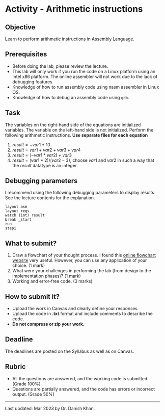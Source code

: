 

# Activity - Arithmetic instructions

## Objective

Learn to perform arithmetic instructions in Assembly Language.

## Prerequisites

- Before doing the lab, please review the lecture.
- This lab will only work if you run the code on a Linux platform using an Intel x86 platform. The online assembler will not work due to the lack of debugging features.
- Knowledge of how to run assembly code using nasm assembler in Linux OS.
- Knowledge of how to debug an assembly code using `gdb`.

## Task

The variables on the right-hand side of the equations are initialized variables. The variable on the left-hand side is not initialized. Perform the following arithmetic instructions.
__Use separate files for each equation__

1. $result=-var1*10$
2. $result = var1+var2+var3+var4$
3. $result = (-var1*var2)+var3$
4. $result=(var1*2)/(var2-3)$, choose $var1$ and $var2$ in such a way that the $result$ datatype is an integer.

## Debugging parameters

I recommend using the following debugging parameters to display results. See the lecture contents for the explanation.

```
layout asm
layout regs
watch (int) result
break _start
run
stepi
```

## What to submit?

1. Draw a flowchart of your thought process. I found this [online flowchart website](http://www.draw.io/) very useful. However, you can use any application of your choice. (1 mark)
2. What were your challenges in performing the lab (from design to the implementation phases)? (1 mark)
3. Working and error-free code. (3 marks)

## How to submit it?

- Upload the work in Canvas and clearly define your responses.
- Upload the code in __.txt__ format and include comments to describe the code.
- __Do not compress or zip your work.__

## Deadline

The deadlines are posted on the Syllabus as well as on Canvas.

## Rubric

- All the questions are answered, and the working code is submitted. (Grade 100%)
- Questions are partially answered, and the code has errors or incorrect output. (Grade 50%)

------

Last updated: Mar 2023 by Dr. Danish Khan. 

